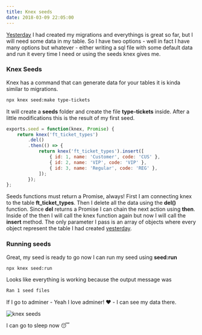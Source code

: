 ```yaml
---
title: Knex seeds
date: 2018-03-09 22:05:00
---
```


[Yesterday](https://blog.eperedo.com/2018/03/09/knex-migrations/) I had created my migrations and everythings is great so far, but I will need some data in my table. So I have two options - well in fact I have many options but whatever - either writing a sql file with some default data and run it every time I need or using the seeds knex gives me.

### Knex Seeds

Knex has a command that can generate data for your tables it is kinda similar to migrations.

```bash
npx knex seed:make type-tickets
```

It will create a **seeds** folder and create the file **type-tickets** inside. After a little modifications this is the result of my first seed.

```javascript
exports.seed = function(knex, Promise) {
	return knex('ft_ticket_types')
		.del()
		.then(() => {
			return knex('ft_ticket_types').insert([
				{ id: 1, name: 'Customer', code: 'CUS' },
				{ id: 2, name: 'VIP', code: 'VIP' },
				{ id: 3, name: 'Regular', code: 'REG' },
			]);
		});
};
```

Seeds functions must return a Promise, always! First I am connecting knex to the table **ft_ticket_types**. Then I delete all the data using the **del()** function. Since **del** returns a Promise I can chain the next action using **then**. Inside of the then I will call the knex function again but now I will call the **insert** method. The only parameter I pass is an array of objects where every object represent the table I had created [yesterday](https://blog.eperedo.com/2018/03/09/knex-migrations/).

### Running seeds

Great, my seed is ready to go now I can run my seed using **seed:run**

```bash
npx knex seed:run
```

Looks like everything is working because the output message was

```bash
Ran 1 seed files
```

If I go to adminer - Yeah I love adminer! ❤️ - I can see my data there.

![knex seeds](https://s3.amazonaws.com/blog/knex-migrations/seed-example.png)

I can go to sleep now 😴
